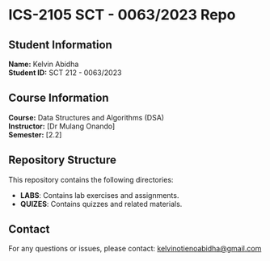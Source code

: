 # ICS-2105 SCT - 0063/2023 Repo

## Student Information
**Name:** Kelvin Abidha  
**Student ID:** SCT 212 - 0063/2023

## Course Information
**Course:** Data Structures and Algorithms (DSA)  
**Instructor:** [Dr Mulang Onando]  
**Semester:** [2.2]

## Repository Structure
This repository contains the following directories:

- **LABS**: Contains lab exercises and assignments.
- **QUIZES**: Contains quizzes and related materials.





## Contact
For any questions or issues, 
please contact: kelvinotienoabidha@gmail.com
